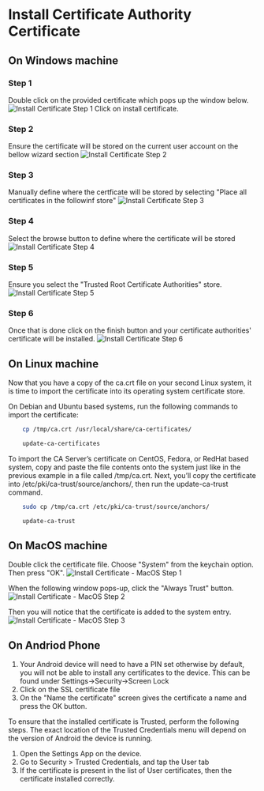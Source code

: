 # Install Certificate Authority Certificate

## On Windows machine
### Step 1
Double click on the provided certificate which pops up the window below.
![Install Certificate Step 1](../../../assets/ssl/install-certificate-step-1.png)
Click on install certificate.

### Step 2
Ensure the certificate will be stored on the current user account on the bellow wizard section
![Install Certificate Step 2](../../../assets/ssl/install-certificate-step-2.png)

### Step 3
Manually define where the certficate will be stored by selecting "Place all certificates in the followinf store"
![Install Certificate Step 3](../../../assets/ssl/install-certificate-step-3.png)
### Step 4
Select the browse button to define where the certificate will be stored
![Install Certificate Step 4](../../../assets/ssl/install-certificate-step-4.png)
### Step 5
Ensure you select the "Trusted Root Certificate Authorities" store.
![Install Certificate Step 5](../../../assets/ssl/install-certificate-step-5.png)
### Step 6
Once that is done click on the finish button and your certificate authorities' certificate will be installed.
![Install Certificate Step 6](../../../assets/ssl/install-certificate-step-6.png)

## On Linux machine
Now that you have a copy of the ca.crt file on your second Linux system, it is time to import the certificate into its operating system certificate store.

On Debian and Ubuntu based systems, run the following commands to import the certificate:

```bash
    cp /tmp/ca.crt /usr/local/share/ca-certificates/
```

```bash
    update-ca-certificates
```

To import the CA Server’s certificate on CentOS, Fedora, or RedHat based system, copy and paste the file contents onto the system just like in the previous example in a file called /tmp/ca.crt. Next, you’ll copy the certificate into /etc/pki/ca-trust/source/anchors/, then run the update-ca-trust command.

```bash
    sudo cp /tmp/ca.crt /etc/pki/ca-trust/source/anchors/
```

```bash
    update-ca-trust
```
## On MacOS machine
Double click the certificate file. Choose "System" from the keychain option. Then press "OK".
![Install Certificate - MacOS Step 1](../../../assets/ssl/mac_addcert01.png)

When the following window pops-up, click the "Always Trust" button.
![Install Certificate - MacOS Step 2](../../../assets/ssl/mac_addcert03.png)

Then you will notice that the certificate is added to the system entry.
![Install Certificate - MacOS Step 3](../../../assets/ssl/mac_addcert04.png)

## On Andriod Phone
1. Your Android device will need to have a PIN set otherwise by default, you will not be able to install any certificates to the device. This can be found under Settings->Security->Screen Lock
2. Click on the SSL certificate file
3. On the "Name the certificate" screen gives the certificate a name and press the OK button.

To ensure that the installed certificate is Trusted, perform the following steps.
The exact location of the Trusted Credentials menu will depend on the version of Android the device is running.

1. Open the Settings App on the device.
2. Go to Security > Trusted Credentials, and tap the User tab
3. If the certificate is present in the list of User certificates, then the certificate installed correctly.